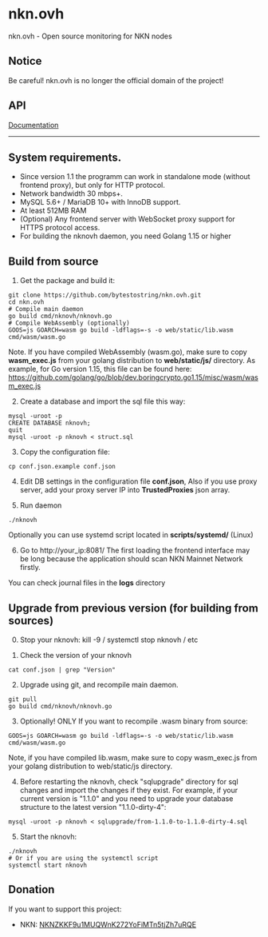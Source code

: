 # nkn.ovh
nkn.ovh - Open source monitoring for NKN nodes

## Notice

Be careful! nkn.ovh is no longer the official domain of the project!

## API

[Documentation](../v1.1/API.md)

________

## System requirements.

- Since version 1.1 the programm can work in standalone mode (without frontend proxy), but only for HTTP protocol.
- Network bandwidth 30 mbps+.
- MySQL 5.6+ / MariaDB 10+ with InnoDB support.
- At least 512MB RAM
- (Optional) Any frontend server with WebSocket proxy support for HTTPS protocol access.
- For building the nknovh daemon, you need Golang 1.15 or higher


## Build from source

1. Get the package and build it:

```
git clone https://github.com/bytestostring/nkn.ovh.git
cd nkn.ovh
# Compile main daemon
go build cmd/nknovh/nknovh.go
# Compile WebAssembly (optionally)
GOOS=js GOARCH=wasm go build -ldflags=-s -o web/static/lib.wasm cmd/wasm/wasm.go
```

Note. If you have compiled WebAssembly (wasm.go), make sure to copy **wasm_exec.js** from your golang distribution to **web/static/js/** directory.
As example, for Go version 1.15, this file can be found here:
https://github.com/golang/go/blob/dev.boringcrypto.go1.15/misc/wasm/wasm_exec.js

2. Create a database and import the sql file this way:

```
mysql -uroot -p
CREATE DATABASE nknovh;
quit
mysql -uroot -p nknovh < struct.sql
```

3. Copy the configuration file:

```
cp conf.json.example conf.json

```

4. Edit DB settings in the configuration file **conf.json**, Also if you use proxy server, add your proxy server IP into **TrustedProxies** json array.

5. Run daemon

```
./nknovh
```

Optionally you can use systemd script located in **scripts/systemd/** (Linux)

6. Go to http://your_ip:8081/
The first loading the frontend interface may be long because the application should scan NKN Mainnet Network firstly.

You can check journal files in the **logs** directory


## Upgrade from previous version (for building from sources)

0. Stop your nknovh: kill -9 / systemctl stop nknovh / etc 

1. Check the version of your nknovh

```
cat conf.json | grep "Version"
```

2. Upgrade using git, and recompile main daemon.

```
git pull
go build cmd/nknovh/nknovh.go
```

3. Optionally! ONLY If you want to recompile .wasm binary from source: 

```
GOOS=js GOARCH=wasm go build -ldflags=-s -o web/static/lib.wasm cmd/wasm/wasm.go
```

Note, if you have compiled lib.wasm, make sure to copy wasm_exec.js from your golang distribution to web/static/js directory.


4. Before restarting the nknovh, check "sqlupgrade" directory for sql changes and import the changes if they exist.
For example, if your current version is "1.1.0" and you need to upgrade your database structure to the latest version "1.1.0-dirty-4":


```
mysql -uroot -p nknovh < sqlupgrade/from-1.1.0-to-1.1.0-dirty-4.sql
```

5. Start the nknovh:

```
./nknovh
# Or if you are using the systemctl script
systemctl start nknovh
```

## Donation

If you want to support this project:  

- NKN: [NKNZKKF9u1MUQWnK272YoFiMTn5tjZh7uRQE](https://explorer.nkn.org/detail/address/NKNZKKF9u1MUQWnK272YoFiMTn5tjZh7uRQE/1)
